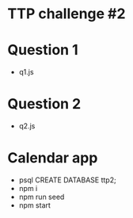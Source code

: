 # TTP challenge #2

# Question 1
* q1.js
# Question 2
* q2.js

# Calendar app
* psql CREATE DATABASE ttp2;
* npm i
* npm run seed
* npm start
